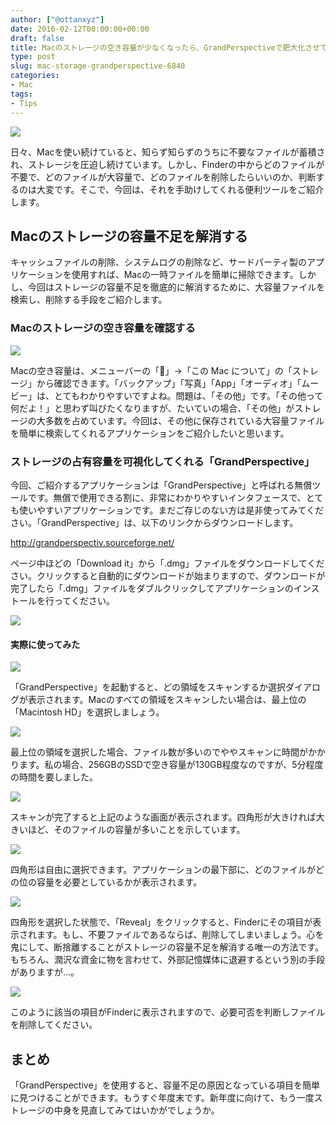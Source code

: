 ```yaml
---
author: ["@ottanxyz"]
date: 2016-02-12T00:00:00+00:00
draft: false
title: Macのストレージの空き容量が少なくなったら、GrandPerspectiveで肥大化させている項目を特定しよう！
type: post
slug: mac-storage-grandperspective-6840
categories:
- Mac
tags:
- Tips
---
```


![](/uploads/2016/02/160209-56b985461b4a3.jpg)






日々、Macを使い続けていると、知らず知らずのうちに不要なファイルが蓄積され、ストレージを圧迫し続けています。しかし、Finderの中からどのファイルが不要で、どのファイルが大容量で、どのファイルを削除したらいいのか、判断するのは大変です。そこで、今回は、それを手助けしてくれる便利ツールをご紹介します。





## Macのストレージの容量不足を解消する





キャッシュファイルの削除、システムログの削除など、サードパーティ製のアプリケーションを使用すれば、Macの一時ファイルを簡単に掃除できます。しかし、今回はストレージの容量不足を徹底的に解消するために、大容量ファイルを検索し、削除する手段をご紹介します。





### Macのストレージの空き容量を確認する





![](/uploads/2016/02/160209-56b98549648b0.png)






Macの空き容量は、メニューバーの「」→「この Mac について」の「ストレージ」から確認できます。「バックアップ」「写真」「App」「オーディオ」「ムービー」は、とてもわかりやすいですよね。問題は、「その他」です。「その他って何だよ！」と思わず叫びたくなりますが、たいていの場合、「その他」がストレージの大多数を占めています。今回は、その他に保存されている大容量ファイルを簡単に検索してくれるアプリケーションをご紹介したいと思います。





### ストレージの占有容量を可視化してくれる「GrandPerspective」





今回、ご紹介するアプリケーションは「GrandPerspective」と呼ばれる無償ツールです。無償で使用できる割に、非常にわかりやすいインタフェースで、とても使いやすいアプリケーションです。まだご存じのない方は是非使ってみてください。「GrandPerspective」は、以下のリンクからダウンロードします。



http://grandperspectiv.sourceforge.net/



ページ中ほどの「Download it」から「.dmg」ファイルをダウンロードしてください。クリックすると自動的にダウンロードが始まりますので、ダウンロードが完了したら「.dmg」ファイルをダブルクリックしてアプリケーションのインストールを行ってください。





![](/uploads/2016/02/160212-56bd3472dcde4-1.png)






#### 実際に使ってみた





![](/uploads/2016/02/160209-56b985476f08c.png)






「GrandPerspective」を起動すると、どの領域をスキャンするか選択ダイアログが表示されます。Macのすべての領域をスキャンしたい場合は、最上位の「Macintosh HD」を選択しましょう。





![](/uploads/2016/02/160209-56b9854abc312.png)






最上位の領域を選択した場合、ファイル数が多いのでややスキャンに時間がかかります。私の場合、256GBのSSDで空き容量が130GB程度なのですが、5分程度の時間を要しました。





![](/uploads/2016/02/160209-56b9854c5df58.png)






スキャンが完了すると上記のような画面が表示されます。四角形が大きければ大きいほど、そのファイルの容量が多いことを示しています。





![](/uploads/2016/02/160209-56b9854e39d4e.png)






四角形は自由に選択できます。アプリケーションの最下部に、どのファイルがどの位の容量を必要としているかが表示されます。





![](/uploads/2016/02/160209-56b9855015f2e.png)






四角形を選択した状態で、「Reveal」をクリックすると、Finderにその項目が表示されます。もし、不要ファイルであるならば、削除してしまいましょう。心を鬼にして、断捨離することがストレージの容量不足を解消する唯一の方法です。もちろん、潤沢な資金に物を言わせて、外部記憶媒体に退避するという別の手段がありますが…。





![](/uploads/2016/02/160209-56b98551c57e3.png)






このように該当の項目がFinderに表示されますので、必要可否を判断しファイルを削除してください。





## まとめ





「GrandPerspective」を使用すると、容量不足の原因となっている項目を簡単に見つけることができます。もうすぐ年度末です。新年度に向けて、もう一度ストレージの中身を見直してみてはいかがでしょうか。
